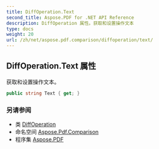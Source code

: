```yaml
---
title: DiffOperation.Text
second_title: Aspose.PDF for .NET API Reference
description: DiffOperation 属性。获取和设置操作文本
type: docs
weight: 20
url: /zh/net/aspose.pdf.comparison/diffoperation/text/
---
```

## DiffOperation.Text 属性

获取和设置操作文本。

```csharp
public string Text { get; }
```

### 另请参阅

* 类 [DiffOperation](../)
* 命名空间 [Aspose.Pdf.Comparison](../../../aspose.pdf.comparison/)
* 程序集 [Aspose.PDF](../../../)